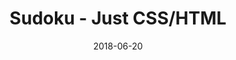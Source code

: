 ---
title: 'Sudoku - Just CSS/HTML'
description: 'Complete a sudoku puzzle without Javascript or server-side interaction.'
gametype: 'hard'
gameid: 57
date: 2018-06-20
tags: []
draft: false
type: 'games'
num19: [{'idx':1,'arr1':[1,2,3,4,5,6,7,8,9],'arr2':[1,2,3,4,5,6,7,8,9]},{'idx':2,'arr1':[1,2,3,4,5,6,7,8,9],'arr2':[1,2,3,4,5,6,7,8,9]},{'idx':3,'arr1':[1,2,3,4,5,6,7,8,9],'arr2':[1,2,3,4,5,6,7,8,9]},{'idx':4,'arr1':[1,2,3,4,5,6,7,8,9],'arr2':[1,2,3,4,5,6,7,8,9]},{'idx':5,'arr1':[1,2,3,4,5,6,7,8,9],'arr2':[1,2,3,4,5,6,7,8,9]},{'idx':6,'arr1':[1,2,3,4,5,6,7,8,9],'arr2':[1,2,3,4,5,6,7,8,9]},{'idx':7,'arr1':[1,2,3,4,5,6,7,8,9],'arr2':[1,2,3,4,5,6,7,8,9]},{'idx':8,'arr1':[1,2,3,4,5,6,7,8,9],'arr2':[1,2,3,4,5,6,7,8,9]},{'idx':9,'arr1':[1,2,3,4,5,6,7,8,9],'arr2':[1,2,3,4,5,6,7,8,9]}]
puzzle: [[0, 0, 0, 0, 1, 0, 0, 0, 0], [6, 9, 0, 0, 0, 3, 0, 4, 7], [0, 0, 0, 7, 0, 6, 0, 3, 8], [7, 0, 0, 6, 0, 0, 0, 9, 4], [0, 0, 0, 0, 7, 0, 0, 0, 0], [1, 8, 0, 0, 0, 9, 0, 0, 2], [3, 2, 0, 5, 0, 7, 0, 0, 0], [9, 1, 0, 3, 0, 0, 0, 7, 6], [0, 0, 0, 0, 9, 0, 0, 0, 0]]
layout: 'sudokucssstatic'
---